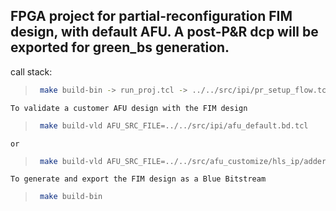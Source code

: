 ## FPGA project for partial-reconfiguration FIM design, with default AFU. A post-P&R dcp will be exported for green_bs generation.

call stack:
>   ```bash
>    make build-bin -> run_proj.tcl -> ../../src/ipi/pr_setup_flow.tcl -> ../../src/ipi/afu_default.bd.tcl, ../../src/ipi/fim_debug.bd.tcl
>   ```

    To validate a customer AFU design with the FIM design
>
>   ```bash
>    make build-vld AFU_SRC_FILE=../../src/ipi/afu_default.bd.tcl
>   ```
    or
>
>   ```bash
>    make build-vld AFU_SRC_FILE=../../src/afu_customize/hls_ip/adder_axilite/afu_example.bd.tcl AFU_IP_FILE=../../src/afu_customize/hls_ip/adder_axilite/add_afu_ip_path.tcl
>   ```

    To generate and export the FIM design as a Blue Bitstream
>
>   ```bash
>    make build-bin
>   ```
